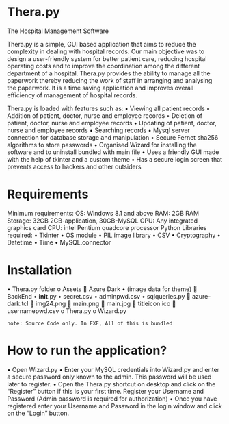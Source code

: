 # Thera.py
The Hospital Management Software

Thera.py is a simple, GUI based application that aims to reduce the complexity in dealing with hospital records.
Our main objective was to design a user-friendly system for better patient care, reducing hospital operating costs and to improve the coordination among the different department of a hospital.
Thera.py provides the ability to manage all the paperwork thereby reducing the work of staff in arranging and analysing the paperwork. It is a time saving application and improves overall efficiency of management of hospital records.

Thera.py is loaded with features such as:
•	Viewing all patient records
•	Addition of patient, doctor, nurse and employee records
•	Deletion of patient, doctor, nurse and employee records
•	Updating of patient, doctor, nurse and employee records
•	Searching records
•	Mysql server connection for database storage and manipulation
•	Secure Fernet sha256 algorithms to store passwords
•	Organised Wizard for installing the software and to uninstall bundled with main file
•	Uses a friendly GUI made with the help of tkinter and a custom theme
•	Has a secure login screen that prevents access to hackers and other outsiders
# Requirements
Minimum requirements:
OS: Windows 8.1 and above
RAM: 2GB RAM
Storage: 32GB 2GB-application, 30GB-MySQL
GPU: Any integrated graphics card 
CPU: intel Pentium quadcore processor
Python Libraries required:
•	Tkinter
•	OS module
•	PIL image library
•	CSV 
•	Cryptography
•	Datetime
•	Time
•	MySQL.connector

# Installation
•	Thera.py folder
    o	Assets
        	Azure Dark
            •	(image data for theme)
        	BackEnd
            •	__init__.py
            •	secret.csv
            •	adminpwd.csv
            •	sqlqueries.py
        	azure-dark.tcl
        	img24.png
        	main.png
        	main.jpg
        	titleicon.ico
        	usernamepwd.csv
    o	Thera.py
    o	Wizard.py
	
	note: Source Code only. In EXE, All of this is bundled
    
# How to run the application?
•	Open Wizard.py
•	Enter your MySQL credentials into Wizard.py and enter a secure password only known to the admin.    This password will be used later to register.
•	Open the Thera.py shortcut on desktop and click on the “Register” button if this is your first time. Register your Username and Password (Admin password is required for authorization)
•	Once you have registered enter your Username and Password in the login window and click on the “Login” button.

